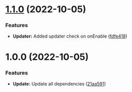 # [1.1.0](https://github.com/GeorgeV220/Hunter/compare/v1.0.0...v1.1.0) (2022-10-05)


### Features

* **Updater:** Added updater check on onEnable ([fdfe418](https://github.com/GeorgeV220/Hunter/commit/fdfe4182632ad2c6a470567bf1352385a9bde3d7))

# 1.0.0 (2022-10-05)


### Features

* **Update:** Update all dependencies ([21aa591](https://github.com/GeorgeV220/Hunter/commit/21aa59168aef218829ce49891d262f0c646b24fd))
